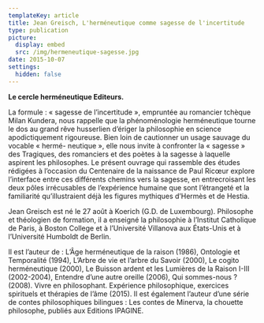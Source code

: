 ```yaml
---
templateKey: article
title: Jean Greisch, L'herméneutique comme sagesse de l'incertitude
type: publication
picture:
  display: embed
  src: /img/hermeneutique-sagesse.jpg
date: 2015-10-07
settings:
  hidden: false
---
```

**Le cercle herméneutique Editeurs.** 

La formule : « sagesse de l’incertitude », empruntée au romancier tchèque Milan Kundera, nous rappelle que la phénoménologie herméneutique tourne le dos au grand rêve husserlien d’ériger la philosophie en science apodictiquement rigoureuse. Bien loin de cautionner un usage sauvage du vocable « hermé- neutique », elle nous invite à confronter la « sagesse » des Tragiques, des romanciers et des poètes à la sagesse à laquelle aspirent les philosophes. Le présent ouvrage qui rassemble des études rédigées à l’occasion du Centenaire de la naissance de Paul Ricœur explore l’interface entre ces différents chemins vers la sagesse, en entrecroisant les deux pôles irrécusables de l’expérience humaine que sont l’étrangeté et la familiarité qu’illustraient déjà les figures mythiques d’Hermès et de Hestia.

Jean Greisch est né le 27 août à Koerich (G.D. de Luxembourg). Philosophe et théologien de formation, il a enseigné la philosophie à l’Institut Catholique de Paris, à Boston College et à l’Université Villanova aux États-Unis et à l’Université Humboldt de Berlin. 

Il est l’auteur de : L’Âge herméneutique de la raison (1986), Ontologie et Temporalité (1994), L’Arbre de vie et l’arbre du Savoir (2000), Le cogito herméneutique (2000), Le Buisson ardent et les Lumières de la Raison I-III (2002-2004), Entendre d’une autre oreille (2006), Qui sommes-nous ? (2008). Vivre en philosophant. Expérience philosophique, exercices spirituels et thérapies de l’âme (2015). Il est également l’auteur d’une série de contes philosophiques bilingues : Les contes de Minerva, la chouette philosophe, publiés aux Editions IPAGINE.